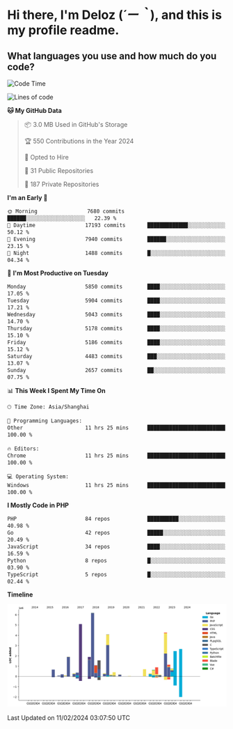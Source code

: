 # **Hi there, I'm Deloz (*´ー｀*), and this is my profile readme.**

## **What languages you use and how much do you code?**

<!--START_SECTION:waka-->
![Code Time](http://img.shields.io/badge/Code%20Time-3%2C316%20hrs%2016%20mins-blue)

![Lines of code](https://img.shields.io/badge/From%20Hello%20World%20I%27ve%20Written-38.3%20million%20lines%20of%20code-blue)

**🐱 My GitHub Data** 

> 📦 3.0 MB Used in GitHub's Storage 
 > 
> 🏆 550 Contributions in the Year 2024
 > 
> 💼 Opted to Hire
 > 
> 📜 31 Public Repositories 
 > 
> 🔑 187 Private Repositories 
 > 
**I'm an Early 🐤** 

```text
🌞 Morning                7680 commits        ██████░░░░░░░░░░░░░░░░░░░   22.39 % 
🌆 Daytime                17193 commits       █████████████░░░░░░░░░░░░   50.12 % 
🌃 Evening                7940 commits        ██████░░░░░░░░░░░░░░░░░░░   23.15 % 
🌙 Night                  1488 commits        █░░░░░░░░░░░░░░░░░░░░░░░░   04.34 % 
```
📅 **I'm Most Productive on Tuesday** 

```text
Monday                   5850 commits        ████░░░░░░░░░░░░░░░░░░░░░   17.05 % 
Tuesday                  5904 commits        ████░░░░░░░░░░░░░░░░░░░░░   17.21 % 
Wednesday                5043 commits        ████░░░░░░░░░░░░░░░░░░░░░   14.70 % 
Thursday                 5178 commits        ████░░░░░░░░░░░░░░░░░░░░░   15.10 % 
Friday                   5186 commits        ████░░░░░░░░░░░░░░░░░░░░░   15.12 % 
Saturday                 4483 commits        ███░░░░░░░░░░░░░░░░░░░░░░   13.07 % 
Sunday                   2657 commits        ██░░░░░░░░░░░░░░░░░░░░░░░   07.75 % 
```


📊 **This Week I Spent My Time On** 

```text
🕑︎ Time Zone: Asia/Shanghai

💬 Programming Languages: 
Other                    11 hrs 25 mins      █████████████████████████   100.00 % 

🔥 Editors: 
Chrome                   11 hrs 25 mins      █████████████████████████   100.00 % 

💻 Operating System: 
Windows                  11 hrs 25 mins      █████████████████████████   100.00 % 
```

**I Mostly Code in PHP** 

```text
PHP                      84 repos            ██████████░░░░░░░░░░░░░░░   40.98 % 
Go                       42 repos            █████░░░░░░░░░░░░░░░░░░░░   20.49 % 
JavaScript               34 repos            ████░░░░░░░░░░░░░░░░░░░░░   16.59 % 
Python                   8 repos             █░░░░░░░░░░░░░░░░░░░░░░░░   03.90 % 
TypeScript               5 repos             █░░░░░░░░░░░░░░░░░░░░░░░░   02.44 % 
```



**Timeline**

![Lines of Code chart](https://raw.githubusercontent.com/deloz/deloz/main/assets/bar_graph.png)


 Last Updated on 11/02/2024 03:07:50 UTC
<!--END_SECTION:waka-->
